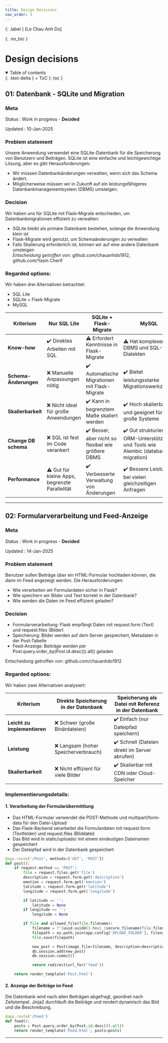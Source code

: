 ```yaml
---
title: Design Decisions
nav_order: 3
---
```


{: .label }
[Le Chau Anh Do]

{: .no_toc }
# Design decisions

<details open markdown="block">
{: .text-delta }
<summary>Table of contents</summary>
+ ToC
{: toc }
</details>

## 01: Datenbank - SQLite und Migration

### Meta

Status
: Work in progress - **Decided**

Updated
: 10-Jan-2025

### Problem statement

Unsere Anwendung verwendet eine SQLite-Datenbank für die Speicherung von Benutzern und Beiträgen. SQLite ist eine einfache und leichtgewichtige Lösung, aber es gibt Herausforderungen:
- Wir müssen Datenbankänderungen verwalten, wenn sich das Schema ändert.
- Möglicherweise müssen wir in Zukunft auf ein leistungsfähigeres Datenbankmanagementsystem (DBMS) umsteigen.

### Decision

Wir haben uns für SQLite mit Flask-Migrate entschieden, um Datenbankmigrationen effizient zu verwalten:
- SQLite bleibt als primäre Datenbank bestehen, solange die Anwendung klein ist
- Flask-Migrate wird genutzt, um Schemaänderungen zu verwalten
- Falls Skalierung erforderlich ist, können wir auf eine andere Datenbank umsteigen <br>
*Entscheidung getroffen von:* github.com/chauanhdo1912, github.com/Yasin Cherif

### Regarded options:

Wir haben drei Alternativen betrachtet:

+ SQL Lite
+ SQLite + Flask-Migrate
+ MySQL

| Kriterium            | Nur SQL Lite                          | SQLite + Flask-Migrate                     | MySQL                                      |
|----------------------|------------------------------------|-------------------------------------------|-------------------------------------------|
| **Know-how**        | ✔️ Direktes Arbeiten mit SQL       | ⚠️ Erfordert Kenntnisse in Flask-Migrate | ⚠️ Hat komplexeren DBMS und SQL-Dialekten |
| **Schema-Änderungen** | ❌ Manuelle Anpassungen nötig     | ✔️ Automatische Migrationen mit Flask-Migrate | ✔️ Bietet leistungsstarke Migrationswerkzeuge |
| **Skalierbarkeit**  | ❌ Nicht ideal für große Anwendungen | ✔️ Kann in begrenztem Maße skaliert werden | ✔️ Hoch skalierbar und geeignet für große Systeme |
| **Change DB schema** | ❌ SQL ist fest im Code verankert  | ✔️ Besser, aber nicht so flexibel wie größere DBMS | ✔️ Gut strukturiert mit ORM-Unterstützung und Tools wie Alembic (database migration) |
| **Performance**      | ⚠️ Gut für kleine Apps, begrenzte Parallelität | ✔️ Verbesserte Verwaltung von Änderungen | ✔️ Bessere Leistung bei vielen gleichzeitigen Anfragen |

---

## 02: Formularverarbeitung und Feed-Anzeige

### Meta

Status
: Work in progress - **Decided**

Updated
: 14-Jan-2025

### Problem statement

Benutzer sollen Beiträge über ein HTML-Formular hochladen können, die dann im Feed angezeigt werden. Die Herausforderungen:
+ Wie verarbeiten wir Formulardaten sicher in Flask?
+ Wie speichern wir Bilder und Text korrekt in der Datenbank?
+ Wie werden die Daten im Feed effizient geladen?

### Decision

+ Formularverarbeitung: Flask empfängt Daten mit request.form (Text) und request.files (Bilder)
+ Speicherung: Bilder werden auf dem Server gespeichert, Metadaten in der Post-Tabelle
+ Feed-Anzeige: Beiträge werden per Post.query.order_by(Post.id.desc()).all() geladen <br>

Entscheidung getroffen von: github.com/chauanhdo1912 

### Regarded options:

Wir haben zwei Alternativen analysiert:

| Kriterium            | Direkte Speicherung in der Datenbank | Speicherung als Datei mit Referenz in der Datenbank |
|----------------------|-----------------------------------|-------------------------------------------------|
| **Leicht zu implementieren** | ❌ Schwer (große Binärdateien) | ✔️ Einfach (nur Dateipfad speichern) |
| **Leistung**          | ❌ Langsam (hoher Speicherverbrauch) | ✔️ Schnell (Dateien direkt im Server abrufen) |
| **Skalierbarkeit**    | ❌ Nicht effizient für viele Bilder | ✔️ Skalierbar mit CDN oder Cloud-Speicher |

### Implementierungsdetails:

#### 1. Verarbeitung der Formularübermittlung

+ Das HTML-Formular verwendet die POST-Methode und multipart/form-data für den Datei-Upload
+ Das Flask-Backend verarbeitet die Formulardaten mit request.form (Textfelder) und request.files (Bilddatei)
+ Das Bild wird in static/uploads/ mit einem eindeutigen Dateinamen gespeichert
+ Der Dateipfad wird in der Datenbank gespeichert

```python
@app.route('/Post', methods=['GET', 'POST'])
def post():
    if request.method == 'POST':
        file = request.files.get('file')
        description = request.form.get('description')
        emotion = request.form.get('emotion')
        latitude = request.form.get('latitude')  
        longitude = request.form.get('longitude')

        if latitude == '':
            latitude = None
        if longitude == '':
            longitude = None

        if file and allowed_file(file.filename):
            filename = f"{uuid.uuid4().hex}_{secure_filename(file.filename)}"
            filepath = os.path.join(app.config['UPLOAD_FOLDER'], filename)
            file.save(filepath)

            new_post = Post(image_file=filename, description=description, emotion=emotion, latitude=latitude, longitude=longitude)
            db.session.add(new_post)
            db.session.commit()

            return redirect(url_for('feed'))

    return render_template('Post.html')
```
#### 2. Anzeige der Beiträge im Feed
Die Datenbank wird nach allen Beiträgen abgefragt, geordnet nach Zeitstempel. Jinja2 durchläuft die Beiträge und rendert dynamisch das Bild und die Beschreibung.

```python
@app.route('/Feed')
def feed():
    posts = Post.query.order_by(Post.id.desc()).all()
    return render_template('Feed.html', posts=posts)
```
---
